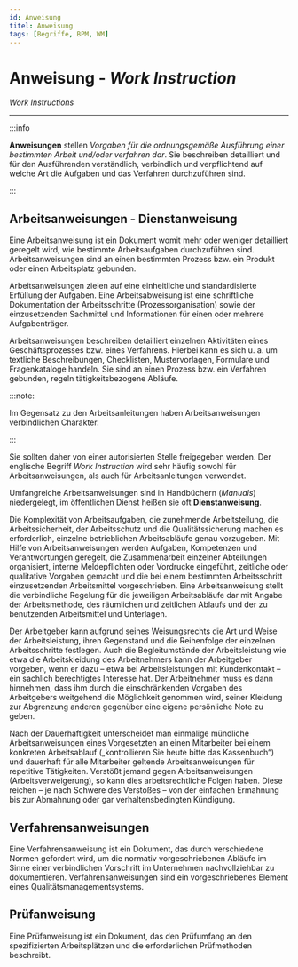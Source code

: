 ```yaml
---
id: Anweisung
titel: Anweisung
tags: [Begriffe, BPM, WM]
---
```


# Anweisung - *Work Instruction*

*Work Instructions*

------

:::info

**Anweisungen** stellen *Vorgaben für die ordnungsgemäße Ausführung einer bestimmten Arbeit und/oder verfahren dar*. Sie beschreiben detailliert und für den Ausführenden verständlich, verbindlich und verpflichtend auf welche Art die Aufgaben und das Verfahren durchzuführen sind.

:::



## Arbeitsanweisungen - Dienstanweisung

Eine Arbeitsanweisung ist ein Dokument womit mehr oder weniger detailliert geregelt wird, wie bestimmte Arbeitsaufgaben durchzuführen sind. Arbeitsanweisungen sind an einen bestimmten Prozess bzw. ein Produkt oder einen Arbeitsplatz gebunden.

Arbeitsanweisungen zielen auf eine einheitliche und standardisierte Erfüllung der Aufgaben. Eine Arbeitsabweisung ist eine schriftliche Dokumentation der Arbeitsschritte (Prozessorganisation) sowie der einzusetzenden Sachmittel und Informationen für einen oder mehrere Aufgabenträger.

Arbeitsanweisungen beschreiben detailliert einzelnen Aktivitäten eines  Geschäftsprozesses bzw. eines Verfahrens. Hierbei kann es sich u. a. um  textliche Beschreibungen, Checklisten, Mustervorlagen, Formulare und  Fragenkataloge handeln. Sie sind an einen Prozess bzw. ein Verfahren  gebunden, regeln tätigkeitsbezogene Abläufe.  

:::note: 

Im Gegensatz zu den Arbeitsanleitungen haben Arbeitsanweisungen verbindlichen Charakter.

:::

Sie sollten daher von einer autorisierten Stelle freigegeben werden. Der englische Begriff *Work Instruction* wird sehr häufig sowohl für Arbeitsanweisungen, als auch für Arbeitsanleitungen verwendet.

Umfangreiche Arbeitsanweisungen sind in Handbüchern (*Manuals*) niedergelegt, im öffentlichen Dienst heißen sie oft **Dienstanweisung**. 

Die Komplexität von Arbeitsaufgaben, die zunehmende Arbeitsteilung, die  Arbeitssicherheit, der Arbeitsschutz und die Qualitätssicherung machen  es erforderlich, einzelne betrieblichen Arbeitsabläufe genau vorzugeben. Mit Hilfe von Arbeitsanweisungen werden Aufgaben, Kompetenzen und  Verantwortungen geregelt, die Zusammenarbeit einzelner Abteilungen  organisiert, interne Meldepflichten oder Vordrucke eingeführt, zeitliche oder qualitative Vorgaben gemacht und die bei einem bestimmten  Arbeitsschritt einzusetzenden Arbeitsmittel vorgeschrieben. Eine  Arbeitsanweisung stellt die verbindliche Regelung für die jeweiligen  Arbeitsabläufe dar mit Angabe der Arbeitsmethode, des räumlichen und  zeitlichen Ablaufs und der zu benutzenden Arbeitsmittel und Unterlagen. 

Der Arbeitgeber kann aufgrund seines Weisungsrechts die Art und Weise der Arbeitsleistung, ihren Gegenstand und die Reihenfolge der einzelnen  Arbeitsschritte festlegen. Auch die Begleitumstände der Arbeitsleistung  wie etwa die Arbeitskleidung des Arbeitnehmers kann der Arbeitgeber  vorgeben, wenn er dazu – etwa bei Arbeitsleistungen mit Kundenkontakt –  ein sachlich berechtigtes Interesse hat. Der Arbeitnehmer muss es dann  hinnehmen, dass ihm durch die einschränkenden Vorgaben des Arbeitgebers  weitgehend die Möglichkeit genommen wird, seiner Kleidung zur Abgrenzung anderen gegenüber eine eigene persönliche Note zu geben.

Nach der Dauerhaftigkeit unterscheidet man einmalige mündliche  Arbeitsanweisungen eines Vorgesetzten an einen Mitarbeiter bei einem  konkreten Arbeitsablauf („kontrollieren Sie heute bitte das Kassenbuch“) und dauerhaft für alle Mitarbeiter geltende Arbeitsanweisungen für  repetitive Tätigkeiten. Verstößt jemand gegen Arbeitsanweisungen  (Arbeitsverweigerung), so kann dies arbeitsrechtliche Folgen haben.  Diese reichen – je nach Schwere des Verstoßes – von der einfachen  Ermahnung bis zur Abmahnung oder gar verhaltensbedingten Kündigung.



## Verfahrensanweisungen

Eine Verfahrensanweisung ist ein Dokument, das durch verschiedene Normen gefordert wird, um die normativ vorgeschriebenen Abläufe im Sinne einer
verbindlichen Vorschrift im Unternehmen nachvollziehbar zu dokumentieren. Verfahrensanweisungen sind ein vorgeschriebenes Element eines Qualitätsmanagementsystems.



## Prüfanweisung

Eine Prüfanweisung ist ein Dokument, das den Prüfumfang an den spezifizierten Arbeitsplätzen und die erforderlichen Prüfmethoden beschreibt.